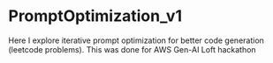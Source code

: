 # PromptOptimization_v1
Here I explore iterative prompt optimization for better code generation (leetcode problems). This was done for AWS Gen-AI Loft hackathon

